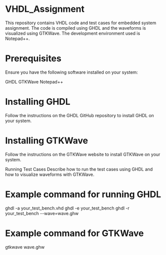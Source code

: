 # VHDL_Assignment
This repository contains VHDL code and test cases for embedded system assignment. The code is compiled using GHDL and the waveforms is visualized using GTKWave. The development environment used is Notepad++.


# Prerequisites
Ensure you have the following software installed on your system:

GHDL
GTKWave
Notepad++

# Installing GHDL
Follow the instructions on the GHDL GitHub repository to install GHDL on your system.

# Installing GTKWave
Follow the instructions on the GTKWave website to install GTKWave on your system.

Running Test Cases
Describe how to run the test cases using GHDL and how to visualize waveforms with GTKWave.

# Example command for running GHDL
ghdl -a your_test_bench.vhd 
ghdl -e your_test_bench
ghdl -r your_test_bench --wave=wave.ghw
# Example command for GTKWave
gtkwave wave.ghw
